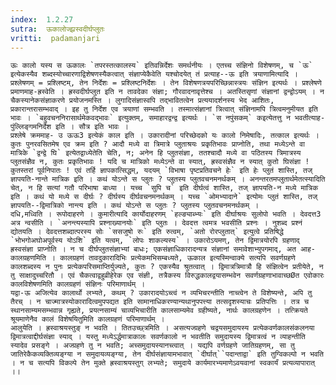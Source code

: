 ```yaml
---
index:  1.2.27
sutra:  ऊकालोज्झ्रस्वदीर्घप्लुतः
vritti:  padamanjari
---
```


	ऊः कालो यस्य स ऊकालः `तपरस्तत्कालस्य` इतिवन्निर्देशः समर्थनीयः । एतच्च संज्ञिनो विशेषणम्, च `ऊ` इत्येकस्यैव शब्दस्योच्चारणाद्विशेषणस्यैकत्वात् संज्ञाप्येकैवेति यश्चोदयेत् तं प्रत्याह--ऊ इति त्रयाणामित्यादि । प्रश्लेषणम् = प्रश्लिष्टम्, तेन निर्देशः = प्रश्लिष्टनिर्देशः । तेन विशेषणत्रयपरिच्छिन्नास्त्रयः संज्ञिन इत्यर्थः । प्रश्लेषणे प्रमाणमाह-ह्रस्वेति । ह्रस्वदीर्घप्लुत इति न तावदेका संज्ञा; गौरवादनावृत्तेश्च । अतस्तिसृणां संज्ञानां द्वन्द्वोऽयम् । न चैकस्यानेकसंज्ञाकरणे प्रयोजनमस्ति । लुगादिसंज्ञास्वपि तद्भावितत्वेन प्रत्ययादर्शनस्य भेद आशितः, प्रकारान्तरासम्भवाद् । इह तु निर्देश एव त्रयाणां सम्भवति । तस्मात्संज्ञानां त्रित्वात् संज्ञिनामपि त्रित्वमनुमीयत इति भावः । `बहुवचननिरासार्थमेकवद्भावः` इत्युक्तम्, समाहारद्वन्द्व इत्यर्थः । `स नपुंसकम्` कइत्येतत्तु न भवतीत्याह-पुंल्लिङ्गमनिर्देश इति । सौत्र इति भावः ।
	प्रश्लेषे क्रममाह- उ ऊऊ3 इत्येकं काल इति । उकारादीनां परिच्छेदको यः कालो निमेषादिः, तत्काल इत्यर्थः । कुतः पुनरवसितमेष एव क्रम इति ? आदौ मध्ये वा त्रिमात्रे प्लुताश्रयः प्रकृतिभावः प्राप्नोति, तथा मध्येऽन्ते वा मात्रिके `द्वन्द्वे घि` इत्येतद्वाध्येतेति चेति, न; अनेन हि प्लुतसंज्ञा, ततश्चादौ मध्ये वा पठितस्य त्रिमात्रस्य प्लुतसंज्ञैव न, कुतः प्रकृतिभावः ! यदि च मात्रिको मध्येऽन्ते वा स्यात्, ह्रस्वसंज्ञैव न स्यात् कुतो घिसंज्ञा ! कुतस्तरां पूर्वनिपातः ! एवं तर्हि ज्ञापकात्सिद्धम्, यदयम् `विभाषा पृष्टप्रतिवचने हेः` इति हेः प्लुतं शास्ति, तज् ज्ञापयति-नान्ते मात्रिक इति । कथं योऽन्ते स प्लुतः ? प्लुतस्य प्लुतवचनमनर्थकम् । अनन्तरतमप्लुतार्थमेतत्स्यादिति चेत्, न हि सत्यां गतौ परिभाषा बाध्या । यच्च `सुपि च` इति दीर्घत्वं शास्ति, तज् ज्ञापयति-न मध्ये मात्रिक इति । कथं यो मध्ये स दीर्घः ? दीर्घस्य दीर्घवचनमनर्थकम् । यच्च `ओमभ्यादाने` इत्योमः प्लुतं शास्ति, तज् ज्ञापयति--द्विमात्रिको नान्त्य इति । कथं योऽन्ते स प्लुतः ? प्लुतस्य प्लुतवचनमनर्थकम् ।
	दधि,मध्विति । रूपोदाहरणे । कुमारीत्यादि कार्योदाहरणम् `हल्ङ्याब्भ्यः` इति दीर्घाश्रयः सुलोपो भवति । देवदत्त3 अत्र न्वसीति । `अनन्त्यस्यापि प्रश्नाख्यानयोः` इति प्लुतः । देवदत्त त्वमत्र भवसीति प्रश्नः । नुशब्द प्रश्नं द्योतयति । देवदत्तशब्दात्परस्य सोः `ससजुषो रुः` इति रुत्वम्, `अतो रोरप्लुतात्` इत्युत्वे प्रतिषिद्धे `भोभगोअघोअपूर्वस्य योऽशि` इति यत्वम्, `लोपः शाकल्यस्य` । उकारोऽयमण्, तेन द्विमात्रयोरपि ग्रहणाद् ह्रस्वसंज्ञा प्राप्नोति । न च दीर्घप्लुतसंज्ञाभ्यां बाधः; एकसंज्ञाधिकारादन्यत्र संज्ञानां समावेशाभ्युपगमाद्, अत आह-कालग्रहणमिति । कालग्रहणं तावदुकारादिभिः प्रत्येकमभिसम्बध्यते, ऊकाल इत्यस्मिन्वाक्ये सत्यपि सवर्णग्रहणे कालशब्दस्य न पुनः प्रत्येकपरिसमाप्तिर्युज्यते, कुतः ? एकस्यैव श्रुतत्वात् । द्विमात्रत्रिमात्रौ हि संज्ञित्वेन प्रतीयेते, न तु साक्षादुच्चरितौ । एवं चैकत्वाद्वहुव्रीहेरेक एव संज्ञी, तत्रैकस्य विरुद्धकालद्वयासम्भवेन सवर्णग्रहणाभावाच्छØत एवोकारः कालविशेषणमिति कालग्रहणं संज्ञिनः परिमाणार्थम् ।
	यद्वा-ऊ अजित्येव कालार्थो लभ्यते, कथम् ? उकारादयोऽच्त्वं न व्यभिचरन्तीति नाच्त्वेन ते विशेष्यन्ते, अपि तु तैरच् । न चाज्मात्रस्योकारादित्वमुपपद्यत इति सामानाधिकरण्यान्यथानुपपत्त्या तत्सदृशस्याचः प्रतिपत्तिः । तत्र च स्थानसाम्यमसम्भवान्न गृह्यते, प्रयत्नसाम्यं चाव्यभिचारीति कालसाम्यमेव ग्रहीष्यते, नार्थः कालग्रहणेन । तत्क्रियते श्रूयमाणेनैव कालं विशेषयितुमिति कालग्रहणं परिमाणार्थम् ।
	आलुयेति । ह्रस्वाश्रयस्तुङ् न भवति । तितउच्छ्त्रमिति । असत्यज्ग्रहणे चद्वयसमुदायस्य प्रत्येकवर्णकालसंकलनया द्विमात्रत्वाद्दीर्घसंज्ञा स्याद् । यस्तु मध्येऽर्द्धमात्राकालः सवर्णकालो न भवतीति समुदायस्य द्विमात्रत्वं न व्याहन्तीति स्यादेव प्रसङ्गे । अज्ग्रहणे तु न भवति; अच्समुदायस्यानच्त्वात् । यद्यपि वर्णग्रहणे जातिग्रहणम्, सा तु जातिरेकैकव्यक्तिव्यङ्ग्या न समुदायव्यङ्ग्या, तेन दीर्घसंज्ञायामभावात् `दीर्घात्``पदान्ताद्वा` इति तुग्विकल्पो न भवति । न च सत्यपि विकल्पे तेन मुक्ते ह्रस्वाश्रयस्तुग् लभ्यते; समुदाये कार्यमारभ्यमाणेऽवयवानां स्वकार्यं प्रत्यव्यापारात् ।।
